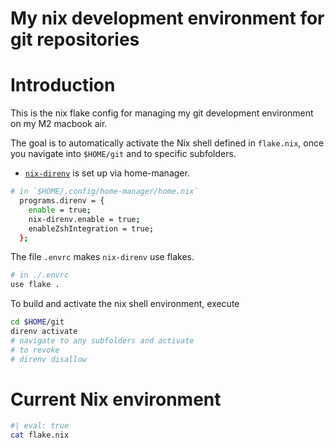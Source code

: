# My nix development environment for git repositories

# Introduction

This is the nix flake config for managing my git development environment
on my M2 macbook air.

The goal is to automatically activate the Nix shell defined in
`flake.nix`, once you navigate into `$HOME/git` and to specific
subfolders.

- [`nix-direnv`](https://github.com/nix-community/nix-direnv) is set up
  via home-manager.

``` sh
# in `$HOME/.config/home-manager/home.nix`
  programs.direnv = {
    enable = true;
    nix-direnv.enable = true;
    enableZshIntegration = true;
  };
```

The file `.envrc` makes `nix-direnv` use flakes.

``` sh
# in ./.envrc
use flake .
```

To build and activate the nix shell environment, execute

``` sh
cd $HOME/git
direnv activate
# navigate to any subfolders and activate
# to revoke
# direnv disallow
```

# Current Nix environment

``` sh
#| eval: true
cat flake.nix
```
